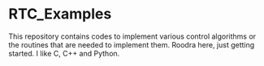 # RTC_Examples
This repository contains codes to implement various control algorithms or the routines that are needed to implement them.
Roodra here, just getting started. I like C, C++ and Python.
